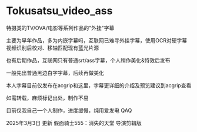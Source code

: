 # Tokusatsu_video_ass
特摄类的TV/OVA/电影等系列作品的"外挂"字幕

主要为早年作品，多为内嵌字幕吗，互联网已难寻外挂字幕，使用OCR对硬字幕视频识别后校对、移轴匹配现有蓝光片源

也有后期作品，互联网只有普通srt/ass字幕，个人稍作美化&特效后发布

一般先出普通黑边白字字幕，后续再做美化

本人字幕目前仅发布在acgrip和这里，字幕更详细的介绍及预览建议到acgrip查看

如需转载，麻烦标记出处，制作不易

目前仅我自己一个人制作，进度缓慢，纯用爱发电 QAQ

2025年3月3日 更新 假面骑士555：消失的天堂 导演剪辑版
